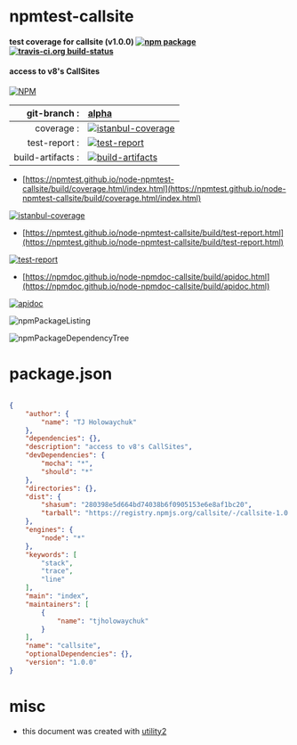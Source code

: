 # npmtest-callsite

#### test coverage for  callsite (v1.0.0)  [![npm package](https://img.shields.io/npm/v/npmtest-callsite.svg?style=flat-square)](https://www.npmjs.org/package/npmtest-callsite) [![travis-ci.org build-status](https://api.travis-ci.org/npmtest/node-npmtest-callsite.svg)](https://travis-ci.org/npmtest/node-npmtest-callsite)

#### access to v8's CallSites

[![NPM](https://nodei.co/npm/callsite.png?downloads=true&downloadRank=true&stars=true)](https://www.npmjs.com/package/callsite)

| git-branch : | [alpha](https://github.com/npmtest/node-npmtest-callsite/tree/alpha)|
|--:|:--|
| coverage : | [![istanbul-coverage](https://npmtest.github.io/node-npmtest-callsite/build/coverage.badge.svg)](https://npmtest.github.io/node-npmtest-callsite/build/coverage.html/index.html)|
| test-report : | [![test-report](https://npmtest.github.io/node-npmtest-callsite/build/test-report.badge.svg)](https://npmtest.github.io/node-npmtest-callsite/build/test-report.html)|
| build-artifacts : | [![build-artifacts](https://npmtest.github.io/node-npmtest-callsite/glyphicons_144_folder_open.png)](https://github.com/npmtest/node-npmtest-callsite/tree/gh-pages/build)|

- [https://npmtest.github.io/node-npmtest-callsite/build/coverage.html/index.html](https://npmtest.github.io/node-npmtest-callsite/build/coverage.html/index.html)

[![istanbul-coverage](https://npmtest.github.io/node-npmtest-callsite/build/screenCapture.buildCi.browser.%252Ftmp%252Fbuild%252Fcoverage.lib.html.png)](https://npmtest.github.io/node-npmtest-callsite/build/coverage.html/index.html)

- [https://npmtest.github.io/node-npmtest-callsite/build/test-report.html](https://npmtest.github.io/node-npmtest-callsite/build/test-report.html)

[![test-report](https://npmtest.github.io/node-npmtest-callsite/build/screenCapture.buildCi.browser.%252Ftmp%252Fbuild%252Ftest-report.html.png)](https://npmtest.github.io/node-npmtest-callsite/build/test-report.html)

- [https://npmdoc.github.io/node-npmdoc-callsite/build/apidoc.html](https://npmdoc.github.io/node-npmdoc-callsite/build/apidoc.html)

[![apidoc](https://npmdoc.github.io/node-npmdoc-callsite/build/screenCapture.buildCi.browser.%252Ftmp%252Fbuild%252Fapidoc.html.png)](https://npmdoc.github.io/node-npmdoc-callsite/build/apidoc.html)

![npmPackageListing](https://npmtest.github.io/node-npmtest-callsite/build/screenCapture.npmPackageListing.svg)

![npmPackageDependencyTree](https://npmtest.github.io/node-npmtest-callsite/build/screenCapture.npmPackageDependencyTree.svg)



# package.json

```json

{
    "author": {
        "name": "TJ Holowaychuk"
    },
    "dependencies": {},
    "description": "access to v8's CallSites",
    "devDependencies": {
        "mocha": "*",
        "should": "*"
    },
    "directories": {},
    "dist": {
        "shasum": "280398e5d664bd74038b6f0905153e6e8af1bc20",
        "tarball": "https://registry.npmjs.org/callsite/-/callsite-1.0.0.tgz"
    },
    "engines": {
        "node": "*"
    },
    "keywords": [
        "stack",
        "trace",
        "line"
    ],
    "main": "index",
    "maintainers": [
        {
            "name": "tjholowaychuk"
        }
    ],
    "name": "callsite",
    "optionalDependencies": {},
    "version": "1.0.0"
}
```



# misc
- this document was created with [utility2](https://github.com/kaizhu256/node-utility2)
